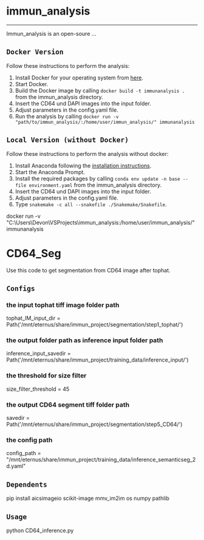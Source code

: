 # immun_analysis
***
Immun_analysis is an open-soure ...
## `Docker Version`

Follow these instructions to perform the analysis:
1. Install Docker for your operating system from [here](https://docs.docker.com/get-docker/).
2. Start Docker.
3. Build the Docker image by calling ```docker build -t immunanalysis .``` from the immun_analysis directory.
4. Insert the CD64 und DAPI images into the input folder.
5. Adjust parameters in the config.yaml file.
6. Run the analysis by calling `docker run -v "path/to/immun_analysis/:/home/user/immun_analysis/" immunanalysis`

## `Local Version (without Docker)`
Follow these instructions to perform the analysis without docker:
1. Install Anaconda following the [installation instructions](https://docs.conda.io/en/latest/miniconda.html).
2. Start the Anaconda Prompt.
3. Install the required packages by calling ```conda env update -n base --file environment.yaml``` from the immun_analysis directory.
4. Insert the CD64 und DAPI images into the input folder.
5. Adjust parameters in the config.yaml file.
6. Type `snakemake -c all --snakefile ./Snakemake/Snakefile`.

docker run -v "C:\Users\Devon\VSProjects\immun_analysis:/home/user/immun_analysis/" immunanalysis


# CD64_Seg
  Use this code to get segmentation from CD64 image after tophat. 

## `Configs`

### the input tophat tiff image folder path  
  tophat_IM_input_dir =  Path('/mnt/eternus/share/immun_project/segmentation/step1_tophat/')
### the output folder path as inference input folder path 
  inference_input_savedir = Path('/mnt/eternus/share/immun_project/training_data/inference_input/')
### the threshold for size filter 
  size_filter_threshold = 45
### the output CD64 segment tiff folder path    
  savedir = Path('/mnt/eternus/share/immun_project/segmentation/step5_CD64/') 
### the config path
  config_path = "/mnt/eternus/share/immun_project/training_data/inference_semanticseg_2d.yaml"

## `Dependents`
  pip install aicsimageio scikit-image mmv_im2im os numpy pathlib

## `Usage`
  python CD64_inference.py
